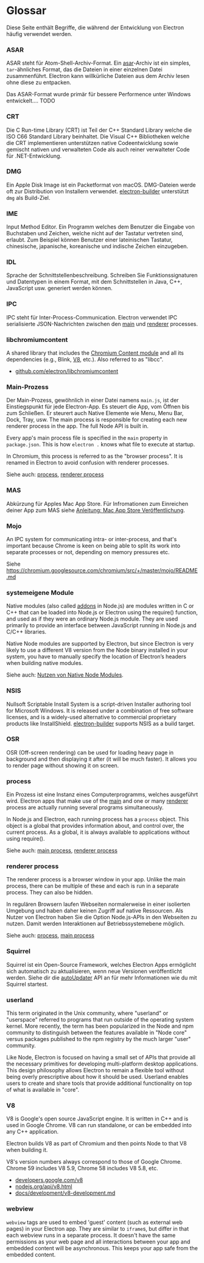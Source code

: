 # Glossar

Diese Seite enthält Begriffe, die während der Entwicklung von Electron häufig verwendet werden.

### ASAR

ASAR steht für Atom-Shell-Archiv-Format. Ein [asar](https://github.com/electron/asar)-Archiv ist ein simples, `tar`-ähnliches Format, das die Dateien in einer einzelnen Datei zusammenführt. Electron kann willkürliche Dateien aus dem Archiv lesen ohne diese zu entpacken.

Das ASAR-Format wurde primär für bessere Performence unter Windows entwickelt.... TODO

### CRT

Die C Run-time Library (CRT) ist Teil der C++ Standard Library welche die ISO C66 Standard Library beinhaltet. Die Visual C++ Bibliotheken welche die CRT implementieren unterstützen native Codeentwicklung sowie gemischt nativen und verwalteten Code als auch reiner verwalteter Code für .NET-Entwicklung.

### DMG

Ein Apple Disk Image ist ein Packetformat von macOS. DMG-Dateien werde oft zur Distribution von Installern verwendet. [electron-builder](https://github.com/electron-userland/electron-builder) unterstützt `dmg` als Build-Ziel.

### IME

Input Method Editor. Ein Programm welches dem Benutzer die Eingabe von Buchstaben und Zeichen, welche nicht auf der Tastatur vertreten sind, erlaubt. Zum Beispiel können Benutzer einer lateinischen Tastatur, chinesische, japanische, koreanische und indische Zeichen einzugeben.

### IDL

Sprache der Schnittstellenbeschreibung. Schreiben Sie Funktionssignaturen und Datentypen in einem Format, mit dem Schnittstellen in Java, C++, JavaScript usw. generiert werden können.

### IPC

IPC steht für Inter-Process-Communication. Electron verwendet IPC serialisierte JSON-Nachrichten zwischen den [main](#main-process) und [renderer](#renderer-process) processes.

### libchromiumcontent

A shared library that includes the [Chromium Content module](https://www.chromium.org/developers/content-module) and all its dependencies (e.g., Blink, [V8](#v8), etc.). Also referred to as "libcc".

- [github.com/electron/libchromiumcontent](https://github.com/electron/libchromiumcontent)

### Main-Prozess

Der Main-Prozess, gewöhnlich in einer Datei namens `main.js`, ist der Einstiegspunkt für jede Electron-App. Es steuert die App, vom Öffnen bis zum Schließen. Er steurert auch Native Elemente wie Menu, Menu Bar, Dock, Tray, usw. The main process is responsible for creating each new renderer process in the app. The full Node API is built in.

Every app's main process file is specified in the `main` property in `package.json`. This is how `electron .` knows what file to execute at startup.

In Chromium, this process is referred to as the "browser process". It is renamed in Electron to avoid confusion with renderer processes.

Siehe auch: [process](#process), [renderer process](#renderer-process)

### MAS

Abkürzung für Apples Mac App Store. Für Infromationen zum Einreichen deiner App zum MAS siehe [Anleitung: Mac App Store Veröffentlichung](tutorial/mac-app-store-submission-guide.md).

### Mojo

An IPC system for communicating intra- or inter-process, and that's important because Chrome is keen on being able to split its work into separate processes or not, depending on memory pressures etc.

Siehe https://chromium.googlesource.com/chromium/src/+/master/mojo/README.md

### systemeigene Module

Native modules (also called [addons](https://nodejs.org/api/addons.html) in Node.js) are modules written in C or C++ that can be loaded into Node.js or Electron using the require() function, and used as if they were an ordinary Node.js module. They are used primarily to provide an interface between JavaScript running in Node.js and C/C++ libraries.

Native Node modules are supported by Electron, but since Electron is very likely to use a different V8 version from the Node binary installed in your system, you have to manually specify the location of Electron’s headers when building native modules.

Siehe auch: [Nutzen von Native Node Modules](tutorial/using-native-node-modules.md).

### NSIS

Nullsoft Scriptable Install System is a script-driven Installer authoring tool for Microsoft Windows. It is released under a combination of free software licenses, and is a widely-used alternative to commercial proprietary products like InstallShield. [electron-builder](https://github.com/electron-userland/electron-builder) supports NSIS as a build target.

### OSR

OSR (Off-screen rendering) can be used for loading heavy page in background and then displaying it after (it will be much faster). It allows you to render page without showing it on screen.

### process

Ein Prozess ist eine Instanz eines Computerprogramms, welches ausgeführt wird. Electron apps that make use of the [main](#main-process) and one or many [renderer](#renderer-process) process are actually running several programs simultaneously.

In Node.js and Electron, each running process has a `process` object. This object is a global that provides information about, and control over, the current process. As a global, it is always available to applications without using require().

Siehe auch: [main process](#main-process), [renderer process](#renderer-process)

### renderer process

The renderer process is a browser window in your app. Unlike the main process, there can be multiple of these and each is run in a separate process. They can also be hidden.

In regulären Browsern laufen Webseiten normalerweise in einer isolierten Umgebung und haben daher keinen Zugriff auf native Ressourcen. Als Nutzer von Electron haben Sie die Option Node.js-APIs in den Webseiten zu nutzen. Damit werden Interaktionen auf Betriebssystemebene möglich.

Siehe auch: [process](#process), [main process](#main-process)

### Squirrel

Squirrel ist ein Open-Source Framework, welches Electron Apps ermöglicht sich automatisch zu aktualisieren, wenn neue Versionen veröffentlicht werden. Siehe dir die [autoUpdater](api/auto-updater.md) API an für mehr Informationen wie du mit Squirrel startest.

### userland

This term originated in the Unix community, where "userland" or "userspace" referred to programs that run outside of the operating system kernel. More recently, the term has been popularized in the Node and npm community to distinguish between the features available in "Node core" versus packages published to the npm registry by the much larger "user" community.

Like Node, Electron is focused on having a small set of APIs that provide all the necessary primitives for developing multi-platform desktop applications. This design philosophy allows Electron to remain a flexible tool without being overly prescriptive about how it should be used. Userland enables users to create and share tools that provide additional functionality on top of what is available in "core".

### V8

V8 is Google's open source JavaScript engine. It is written in C++ and is used in Google Chrome. V8 can run standalone, or can be embedded into any C++ application.

Electron builds V8 as part of Chromium and then points Node to that V8 when building it.

V8's version numbers always correspond to those of Google Chrome. Chrome 59 includes V8 5.9, Chrome 58 includes V8 5.8, etc.

- [developers.google.com/v8](https://developers.google.com/v8)
- [nodejs.org/api/v8.html](https://nodejs.org/api/v8.html)
- [docs/development/v8-development.md](development/v8-development.md)

### webview

`webview` tags are used to embed 'guest' content (such as external web pages) in your Electron app. They are similar to `iframe`s, but differ in that each webview runs in a separate process. It doesn't have the same permissions as your web page and all interactions between your app and embedded content will be asynchronous. This keeps your app safe from the embedded content.